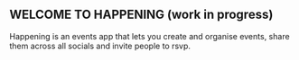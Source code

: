 ## WELCOME TO HAPPENING (work in progress)

Happening is an events app that lets you create and organise events, share them across all socials and invite people to rsvp.
